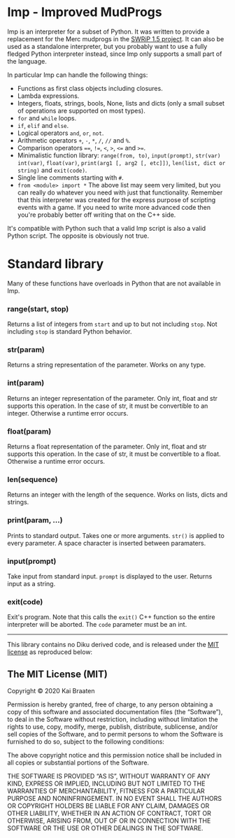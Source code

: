 # Imp - Improved MudProgs

Imp is an interpreter for a subset of Python. It was written to provide a replacement for
the Merc mudprogs in the [SWRiP 1.5 project](https://github.com/kaibraaten/swrip-1.5). It can
also be used as a standalone interpreter, but you probably want to use a fully fledged Python
interpreter instead, since Imp only supports a small part of the language.

In particular Imp can handle the following things:

* Functions as first class objects including closures.
* Lambda expressions.
* Integers, floats, strings, bools, None, lists and dicts (only a small subset of
  operations are supported on most types).
* `for` and `while` loops.
* `if`, `elif` and `else`.
* Logical operators `and`, `or`, `not`.
* Arithmetic operators `+`, `-`, `*`, `/`, `//` and `%`.
* Comparison operators `==`, `!=`, `<`, `>`, `<=` and `>=`.
* Minimalistic function library: `range(from, to)`, `input(prompt)`, `str(var)`
  `int(var)`, `float(var)`, `print(arg1 [, arg2 [, etc]])`,
  `len(list, dict or string)` and `exit(code)`.
* Single line comments starting with `#`.
* ``from <module> import *``
The above list may seem very limited, but you can really do whatever you need with
just that functionality. Remember that this interpreter was created for the express
purpose of scripting events with a game. If you need to write more advanced code then
you're probably better off writing that on the C++ side.

It's compatible with Python such that a valid Imp script is also a valid
Python script. The opposite is obviously not true.

# Standard library

Many of these functions have overloads in Python that are not available in Imp.

### range(start, stop)

Returns a list of integers from ``start`` and up to but not including ``stop``.
Not including ``stop`` is standard Python behavior.

### str(param)

Returns a string representation of the parameter. Works on any type.

### int(param)

Returns an integer representation of the parameter. Only int, float and str supports
this operation. In the case of str, it must be convertible to an integer. Otherwise
a runtime error occurs.

### float(param)

Returns a float representation of the parameter. Only int, float and str supports
this operation. In the case of str, it must be convertible to a float. Otherwise
a runtime error occurs.

### len(sequence)

Returns an integer with the length of the sequence. Works on lists, dicts and strings.

### print(param, ...)

Prints to standard output. Takes one or more arguments. ``str()`` is applied to
every parameter. A space character is inserted between paramaters.

### input(prompt)

Take input from standard input. ``prompt`` is displayed to the user.
Returns input as a string.

### exit(code)

Exit's program. Note that this calls the ``exit()`` C++ function so the entire interpreter
will be aborted. The ``code`` parameter must be an int.

---

This library contains no Diku derived code, and is released under the
[MIT license](https://mit-license.org/) as reproduced below:

## The MIT License (MIT)
Copyright © 2020 Kai Braaten

Permission is hereby granted, free of charge, to any person obtaining a copy of this
software and associated documentation files (the “Software”), to deal in the Software
without restriction, including without limitation the rights to use, copy, modify,
merge, publish, distribute, sublicense, and/or sell copies of the Software, and to
permit persons to whom the Software is furnished to do so, subject to the following
conditions:

The above copyright notice and this permission notice shall be included in all copies
or substantial portions of the Software.

THE SOFTWARE IS PROVIDED “AS IS”, WITHOUT WARRANTY OF ANY KIND, EXPRESS OR IMPLIED,
INCLUDING BUT NOT LIMITED TO THE WARRANTIES OF MERCHANTABILITY, FITNESS FOR A
PARTICULAR PURPOSE AND NONINFRINGEMENT. IN NO EVENT SHALL THE AUTHORS OR COPYRIGHT
HOLDERS BE LIABLE FOR ANY CLAIM, DAMAGES OR OTHER LIABILITY, WHETHER IN AN ACTION OF
CONTRACT, TORT OR OTHERWISE, ARISING FROM, OUT OF OR IN CONNECTION WITH THE SOFTWARE
OR THE USE OR OTHER DEALINGS IN THE SOFTWARE.
